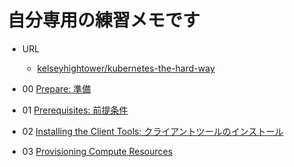 # 自分専用の練習メモです


+ URL
  + [kelseyhightower/kubernetes-the-hard-way](https://github.com/kelseyhightower/kubernetes-the-hard-way)

+ 00 [Prepare: 準備](./00_prepare.md)
+ 01 [Prerequisites: 前提条件](./01-prerequisites.md)
+ 02 [Installing the Client Tools: クライアントツールのインストール](./02-client-tools.md)
+ 03 [Provisioning Compute Resources](./03-provisioning-compute-resources.md)
